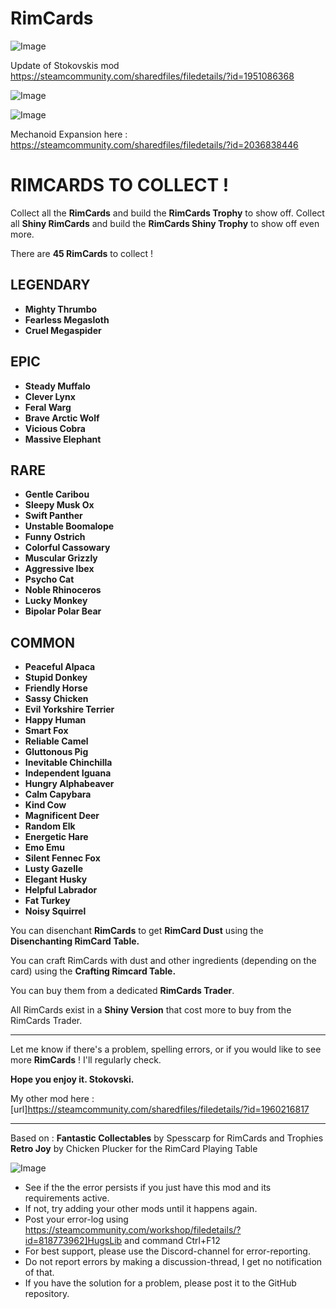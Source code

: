 # RimCards

![Image](https://i.imgur.com/WAEzk68.png)

Update of Stokovskis mod
https://steamcommunity.com/sharedfiles/filedetails/?id=1951086368

![Image](https://i.imgur.com/7Gzt3Rg.png)

	
![Image](https://i.imgur.com/NOW7jU1.png)

Mechanoid Expansion here :
https://steamcommunity.com/sharedfiles/filedetails/?id=2036838446

# **RIMCARDS TO COLLECT !**


Collect all the **RimCards** and build the **RimCards Trophy** to show off.
Collect all **Shiny RimCards** and build the **RimCards Shiny Trophy** to show off even more.

There are **45 RimCards** to collect !

## **LEGENDARY**
 

- **Mighty Thrumbo**
- **Fearless Megasloth**
- **Cruel Megaspider**



## **EPIC**


- **Steady Muffalo**
- **Clever Lynx**
- **Feral Warg**
- **Brave Arctic Wolf**
- **Vicious Cobra**
- **Massive Elephant**



## **RARE**


- **Gentle Caribou**
- **Sleepy Musk Ox**
- **Swift Panther**
- **Unstable Boomalope**
- **Funny Ostrich**
- **Colorful Cassowary**
- **Muscular Grizzly**
- **Aggressive Ibex**
- **Psycho Cat**
- **Noble Rhinoceros**
- **Lucky Monkey**
- **Bipolar Polar Bear**



## **COMMON**


- **Peaceful Alpaca**
- **Stupid Donkey**
- **Friendly Horse**
- **Sassy Chicken**
- **Evil Yorkshire Terrier**
- **Happy Human**
- **Smart Fox**
- **Reliable Camel**
- **Gluttonous Pig**
- **Inevitable Chinchilla**
- **Independent Iguana**
- **Hungry Alphabeaver**
- **Calm Capybara**
- **Kind Cow**
- **Magnificent Deer**
- **Random Elk**
- **Energetic Hare**
- **Emo Emu**
- **Silent Fennec Fox**
- **Lusty Gazelle**
- **Elegant Husky**
- **Helpful Labrador**
- **Fat Turkey**
- **Noisy Squirrel**




You can disenchant **RimCards** to get **RimCard Dust** using the **Disenchanting RimCard Table.**

You can craft RimCards with dust  and other ingredients (depending on the card) using the **Crafting Rimcard Table.**

You can buy them from a dedicated **RimCards Trader**.

All RimCards exist in a **Shiny Version** that cost more to buy from the RimCards Trader.


-------------------

Let me know if there&apos;s a problem, spelling errors, or if you would like to see more **RimCards** !
I&apos;ll regularly check.

**Hope you enjoy it.
Stokovski.**

My other mod here : [url]https://steamcommunity.com/sharedfiles/filedetails/?id=1960216817

-------------------


Based on :
**Fantastic Collectables** by Spesscarp for RimCards and Trophies
**Retro Joy** by Chicken Plucker for the RimCard Playing Table

![Image](https://i.imgur.com/Rs6T6cr.png)



-  See if the the error persists if you just have this mod and its requirements active.
-  If not, try adding your other mods until it happens again.
-  Post your error-log using https://steamcommunity.com/workshop/filedetails/?id=818773962]HugsLib and command Ctrl+F12
-  For best support, please use the Discord-channel for error-reporting.
-  Do not report errors by making a discussion-thread, I get no notification of that.
-  If you have the solution for a problem, please post it to the GitHub repository.



